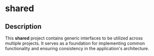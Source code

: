 # shared

## Description
This **shared** project contains generic interfaces to be utilized across multiple projects. It serves as a foundation for implementing common functionality and ensuring consistency in the application's architecture.